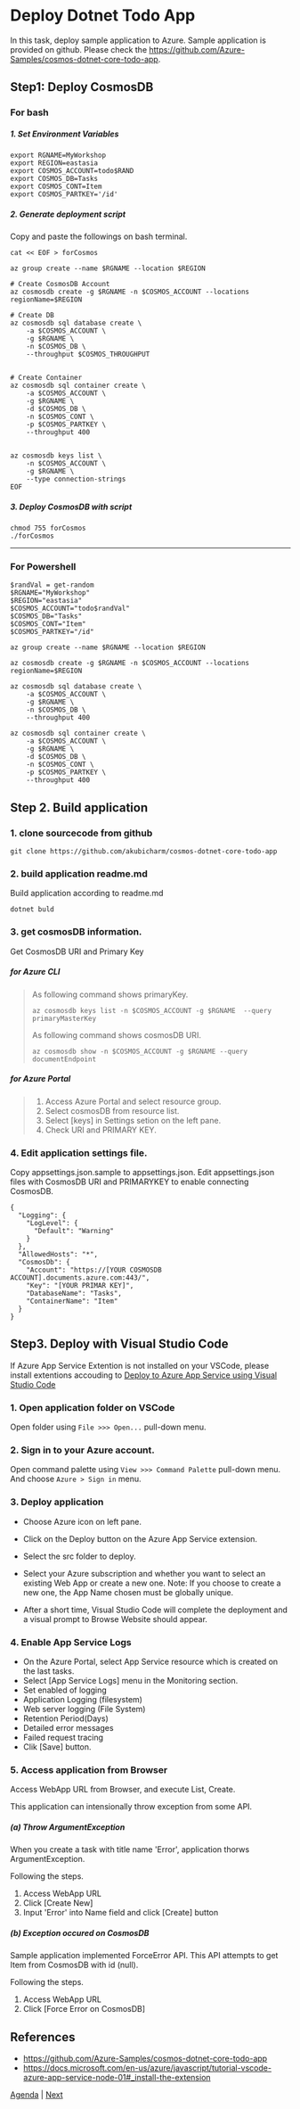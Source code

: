 # Deploy Dotnet Todo App

In this task, deploy sample application to Azure.
Sample application is provided on github. Please check the https://github.com/Azure-Samples/cosmos-dotnet-core-todo-app.


## Step1: Deploy CosmosDB


### __For bash__

##### 1. Set Environment Variables

```
export RGNAME=MyWorkshop
export REGION=eastasia
export COSMOS_ACCOUNT=todo$RAND
export COSMOS_DB=Tasks
export COSMOS_CONT=Item
export COSMOS_PARTKEY='/id'
```

##### 2. Generate deployment script
Copy and paste the followings on bash terminal.

```
cat << EOF > forCosmos

az group create --name $RGNAME --location $REGION

# Create CosmosDB Account
az cosmosdb create -g $RGNAME -n $COSMOS_ACCOUNT --locations regionName=$REGION

# Create DB
az cosmosdb sql database create \
    -a $COSMOS_ACCOUNT \
    -g $RGNAME \
    -n $COSMOS_DB \
    --throughput $COSMOS_THROUGHPUT


# Create Container
az cosmosdb sql container create \
    -a $COSMOS_ACCOUNT \
    -g $RGNAME \
    -d $COSMOS_DB \
    -n $COSMOS_CONT \
    -p $COSMOS_PARTKEY \
    --throughput 400


az cosmosdb keys list \
    -n $COSMOS_ACCOUNT \
    -g $RGNAME \
    --type connection-strings
EOF
```

##### 3. Deploy CosmosDB with script

```
chmod 755 forCosmos
./forCosmos
```

---

### __For Powershell__

```
$randVal = get-random
$RGNAME="MyWorkshop"
$REGION="eastasia"
$COSMOS_ACCOUNT="todo$randVal"
$COSMOS_DB="Tasks"
$COSMOS_CONT="Item"
$COSMOS_PARTKEY="/id"

az group create --name $RGNAME --location $REGION

az cosmosdb create -g $RGNAME -n $COSMOS_ACCOUNT --locations regionName=$REGION

az cosmosdb sql database create \
    -a $COSMOS_ACCOUNT \
    -g $RGNAME \
    -n $COSMOS_DB \
    --throughput 400

az cosmosdb sql container create \
    -a $COSMOS_ACCOUNT \
    -g $RGNAME \
    -d $COSMOS_DB \
    -n $COSMOS_CONT \
    -p $COSMOS_PARTKEY \
    --throughput 400
```

## Step 2. Build application

### 1. clone sourcecode from github

```
git clone https://github.com/akubicharm/cosmos-dotnet-core-todo-app
```

### 2. build application  readme.md 

Build application according to readme.md

```
dotnet buld
```

### 3. get cosmosDB information.


Get CosmosDB URI and Primary Key


##### __for Azure CLI__

>
> As following command shows primaryKey.
> ```
> az cosmosdb keys list -n $COSMOS_ACCOUNT -g $RGNAME  --query primaryMasterKey
> ```
>
> As following command shows cosmosDB URI.
>```
>az cosmosdb show -n $COSMOS_ACCOUNT -g $RGNAME --query documentEndpoint
>```


##### __for Azure Portal__

>
> 1. Access Azure Portal and select resource group.
> 2. Select cosmosDB from resource list.
> 3. Select [keys] in Settings setion on the left pane.
> 4. Check URI and PRIMARY KEY.
>



### 4. Edit application settings file.

Copy appsettings.json.sample to appsettings.json.
Edit appsettings.json files with CosmosDB URI and PRIMARYKEY to enable connecting CosmosDB.

```
{
  "Logging": {
    "LogLevel": {
      "Default": "Warning"
    }
  },
  "AllowedHosts": "*",
  "CosmosDb": {
    "Account": "https://[YOUR COSMOSDB ACCOUNT].documents.azure.com:443/",
    "Key": "[YOUR PRIMAR KEY]",
    "DatabaseName": "Tasks",
    "ContainerName": "Item"
  }
}
```

## Step3. Deploy with Visual Studio Code

If Azure App Service Extention is not installed on your VSCode, please install extentions accouding to [Deploy to Azure App Service using Visual Studio Code](https://docs.microsoft.com/en-us/azure/javascript/tutorial-vscode-azure-app-service-node-01#_install-the-extension)


### 1. Open application folder on VSCode
Open folder using `File >>> Open...` pull-down menu.

### 2. Sign in to your Azure account.

Open command palette using `View >>> Command Palette` pull-down menu.
And choose `Azure > Sign in` menu.


### 3. Deploy application
* Choose Azure icon on left pane.
* Click on the Deploy button on the Azure App Service extension.
* Select the src folder to deploy.

* Select your Azure subscription and whether you want to select an existing Web App or create a new one. Note: If you choose to create a new one, the App Name chosen must be globally unique.

* After a short time, Visual Studio Code will complete the deployment and a visual prompt to Browse Website should appear.

### 4. Enable App Service Logs

* On the Azure Portal, select App Service resource which is created on the last tasks.
* Select [App Service Logs] menu in the Monitoring section.
* Set enabled of logging
 * Application Logging (filesystem)
 * Web server logging (File System)
 * Retention Period(Days)
 * Detailed error messages
 * Failed request tracing
* Clik [Save] button.


### 5. Access application from Browser

Access WebApp URL from Browser, and execute  List, Create.

This application can intensionally throw exception from some API.

##### (a) Throw ArgumentException

When you create a task with title name 'Error', application thorws ArgumentException.

Following the steps.

1. Access WebApp URL
2. Click [Create New]
3. Input 'Error' into Name field and click [Create] button


##### (b) Exception occured on CosmosDB

Sample application implemented ForceError API. This API attempts to get Item from CosmosDB with id (null).

Following the steps.

1. Access WebApp URL
2. Click [Force Error on CosmosDB]



## References
* https://github.com/Azure-Samples/cosmos-dotnet-core-todo-app
* https://docs.microsoft.com/en-us/azure/javascript/tutorial-vscode-azure-app-service-node-01#_install-the-extension


[Agenda](./agenda.md) | [Next](./executeApp.md)